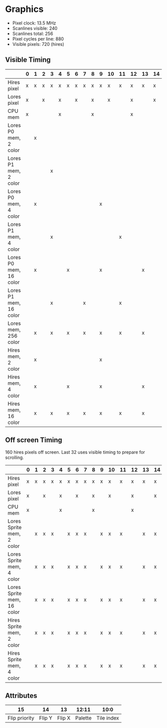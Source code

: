 # Graphics
* Pixel clock: 13.5 MHz
* Scanlines visible: 240
* Scanlines total: 256
* Pixel cycles per line: 880
* Visible pixels: 720 (hires)

## Visible Timing

|                              | 0 | 1 | 2 | 3 | 4 | 5 | 6 | 7 | 8 | 9 | 10 | 11 | 12 | 13 | 14 | 15 |
|------------------------------|---|---|---|---|---|---|---|---|---|---|----|----|----|----|----|----|
| Hires pixel                  | x | x | x | x | x | x | x | x | x | x |  x |  x |  x |  x |  x |  x |
| Lores pixel                  | x |   | x |   | x |   | x |   | x |   |  x |    |  x |    |  x |    |
| CPU mem                      | x |   |   |   | x |   |   |   | x |   |    |    |  x |    |    |    |
| Lores P0 mem, 2 color        |   | x |   |   |   |   |   |   |   |   |    |    |    |    |    |    |
| Lores P1 mem, 2 color        |   |   |   | x |   |   |   |   |   |   |    |    |    |    |    |    |
| Lores P0 mem, 4 color        |   | x |   |   |   |   |   |   |   | x |    |    |    |    |    |    |
| Lores P1 mem, 4 color        |   |   |   | x |   |   |   |   |   |   |    | x  |    |    |    |    |
| Lores P0 mem, 16 color       |   | x |   |   |   | x |   |   |   | x |    |    |    |  x |    |    |
| Lores P1 mem, 16 color       |   |   |   | x |   |   |   | x |   |   |    | x  |    |    |    | x  |
| Lores mem, 256 color         |   | x |   | x |   | x |   | x |   | x |    | x  |    |  x |    | x  |
| Hires mem, 2 color           |   | x |   |   |   |   |   |   |   | x |    |    |    |    |    |    |
| Hires mem, 4 color           |   | x |   |   |   | x |   |   |   | x |    |    |    |  x |    |    |
| Hires mem, 16 color          |   | x |   | x |   | x |   | x |   | x |    | x  |    |  x |    | x  |


## Off screen Timing

160 hires pixels off screen. Last 32 uses visible timing to prepare for scrolling.



|                              | 0 | 1 | 2 | 3 | 4 | 5 | 6 | 7 | 8 | 9 | 10 | 11 | 12 | 13 | 14 | 15 |
|------------------------------|---|---|---|---|---|---|---|---|---|---|----|----|----|----|----|----|
| Hires pixel                  | x | x | x | x | x | x | x | x | x | x |  x |  x |  x |  x |  x |  x |
| Lores pixel                  | x |   | x |   | x |   | x |   | x |   |  x |    |  x |    |  x |    |
| CPU mem                      | x |   |   |   | x |   |   |   | x |   |    |    |  x |    |    |    |
| Lores Sprite mem, 2 color    |   | x | x | x |   | x | x | x |   | x |  x |  x |    |  x |  x |  x |
| Lores Sprite mem, 4 color    |   | x | x | x |   | x | x | x |   | x |  x |  x |    |  x |  x |  x |
| Lores Sprite mem, 16 color   |   | x | x | x |   | x | x | x |   | x |  x |  x |    |  x |  x |  x |
| Hires Sprite mem, 2 color    |   | x | x | x |   | x | x | x |   | x |  x |  x |    |  x |  x |  x |
| Hires Sprite mem, 4 color    |   | x | x | x |   | x | x | x |   | x |  x |  x |    |  x |  x |  x |

## Attributes

| 15            | 14     | 13     | 12:11   | 10:0       |
|---------------|--------|--------|---------|------------|
| Flip priority | Flip Y | Flip X | Palette | Tile index |
